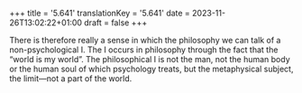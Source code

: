 +++
title = '5.641'
translationKey = '5.641'
date = 2023-11-26T13:02:22+01:00
draft = false
+++

There is therefore really a sense in which the philosophy we can talk of a non-psychological I.
The I occurs in philosophy through the fact that the “world is my world”.
The philosophical I is not the man, not the human body or the human soul of which psychology treats, but the metaphysical subject, the limit—not a part of the world.
